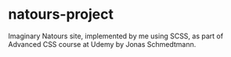 # natours-project
Imaginary Natours site, implemented by me using SCSS, as part of Advanced CSS course at Udemy by Jonas Schmedtmann.
